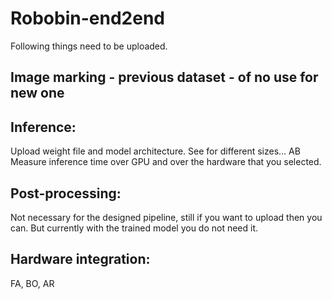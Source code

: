 # Robobin-end2end

Following things need to be uploaded.

## Image marking - previous dataset - of no use for new one

## Inference:
Upload weight file and model architecture. 
See for different sizes... AB
Measure inference time over GPU and over the hardware that you selected.

## Post-processing:
Not necessary for the designed pipeline, still if you want to upload then you can. But currently with the trained model you do not need it.

## Hardware integration:
FA, BO, AR
